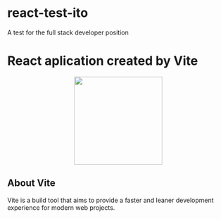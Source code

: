 # react-test-ito
A test for the full stack developer position
# React aplication created by Vite
<p align="center"><img src="https://vitejs.dev/logo.svg" width="200"></p>

## About Vite

Vite is a build tool that aims to provide a faster and leaner development experience for modern web projects.
